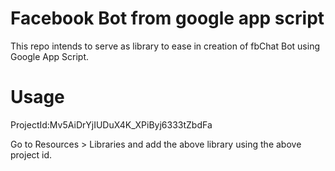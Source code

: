 # Facebook Bot from google app script

This repo intends to serve as library to ease in creation of fbChat Bot using Google App Script.

# Usage 

ProjectId:Mv5AiDrYjIUDuX4K_XPiByj6333tZbdFa

Go to Resources > Libraries and add the above library using the above project id.
